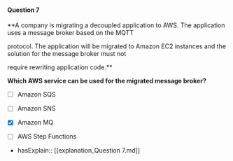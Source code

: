 #### Question  7


**A company is migrating a decoupled application to AWS. The application uses a message broker based on the MQTT

protocol. The application will be migrated to Amazon EC2 instances and the solution for the message broker must not

require rewriting application code.**


**Which AWS service can be used for the migrated message broker?**


- [ ] Amazon SQS


- [ ] Amazon SNS


- [x] Amazon MQ


- [ ] AWS Step Functions



- hasExplain:: [[explanation_Question  7.md]]